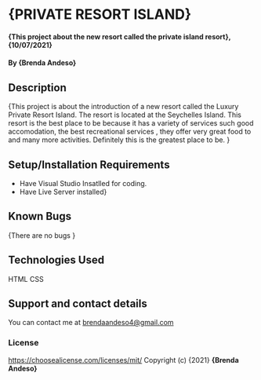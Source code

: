 # {PRIVATE RESORT ISLAND}
#### {This project about the new resort called the private island resort}, {10/07/2021}
#### By **{Brenda Andeso}**
## Description
{This project is about the introduction of a new resort called the Luxury Private Resort Island.
The resort is located at the Seychelles Island. This resort is the best place to be because it has a variety of services such good accomodation, the best recreational services , they offer very great food to and many more activities.
Definitely this is the greatest place to be. }
## Setup/Installation Requirements
* Have Visual Studio Insatlled for coding.
* Have Live Server installed}
## Known Bugs
{There are no bugs }
## Technologies Used
HTML
CSS
## Support and contact details
You can contact me at brendaandeso4@gmail.com
### License
https://choosealicense.com/licenses/mit/
Copyright (c) {2021} **{Brenda Andeso}**
  
